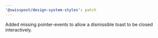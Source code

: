 ```yaml
---
'@swisspost/design-system-styles': patch
---
```


Added missing pointer-events to allow a dismissible toast to be closed interactively.
